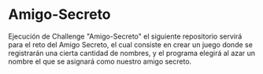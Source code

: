 # Amigo-Secreto
Ejecución de Challenge "Amigo-Secreto"
el siguiente repositorio servirá para el reto del Amigo Secreto, el cual consiste en crear un juego donde se registrarán una cierta cantidad de nombres, y el programa elegirá al azar un nombre el que se asignará como nuestro amigo secreto.
